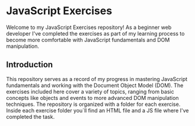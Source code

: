 # JavaScript Exercises

Welcome to my JavaScript Exercises repository! As a beginner web developer I've completed the exercises as part of my learning process to become more comfortable with JavaScript fundamentals and DOM manipulation.

## Introduction

This repository serves as a record of my progress in mastering JavaScript fundamentals and working with the Document Object Model (DOM). The exercises included here cover a variety of topics, ranging from basic concepts like objects and events to more advanced DOM manipulation techniques.
The repository is organized with a folder for each exercise. Inside each exercise folder you`ll find an HTML file and a JS file where I've completed the task.
